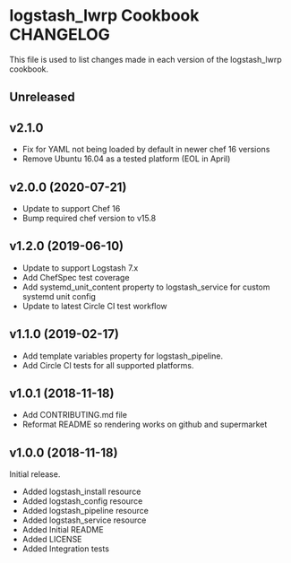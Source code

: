 # logstash_lwrp Cookbook CHANGELOG

This file is used to list changes made in each version of the logstash_lwrp cookbook.

## Unreleased

## v2.1.0

- Fix for YAML not being loaded by default in newer chef 16 versions
- Remove Ubuntu 16.04 as a tested platform (EOL in April)

## v2.0.0 (2020-07-21)

- Update to support Chef 16
- Bump required chef version to v15.8

## v1.2.0 (2019-06-10)

- Update to support Logstash 7.x
- Add ChefSpec test coverage
- Add systemd_unit_content property to logstash_service for custom systemd unit config
- Update to latest Circle CI test workflow

## v1.1.0 (2019-02-17)

- Add template variables property for logstash_pipeline.
- Add Circle CI tests for all supported platforms.

## v1.0.1 (2018-11-18)

- Add CONTRIBUTING.md file
- Reformat README so rendering works on github and supermarket

## v1.0.0 (2018-11-18)

Initial release.

- Added logstash_install resource
- Added logstash_config resource
- Added logstash_pipeline resource
- Added logstash_service resource
- Added Initial README
- Added LICENSE
- Added Integration tests
